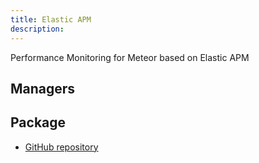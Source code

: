 ```yaml
---
title: Elastic APM
description:
---
```


Performance Monitoring for Meteor based on Elastic APM

## Managers


## Package
* [GitHub repository](https://github.com/Meteor-Community-Packages/meteor-elastic-apm)

